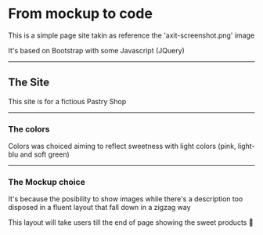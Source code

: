 # From mockup to code

This is a simple page site takin as reference the 'axit-screenshot.png' image 

It's based on Bootstrap with some Javascript (JQuery)

---
## The Site

This site is for a fictious Pastry Shop


---
### The colors

Colors was choiced aiming to reflect sweetness with light colors (pink, light-blu and soft green)

---
### The Mockup choice

It's because the posibility to show images while there's a description too disposed in a fluent layout that fall down in a zigzag way

This layout will take users till the end of page showing the sweet products :baby:
